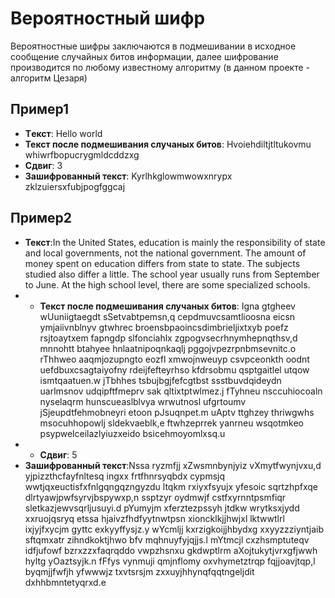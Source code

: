# Вероятностный шифр 
Вероятностные шифры заключаются в подмешивании в исходное сообщение случайных битов информации, далее шифрование производится по любому известному алгоритму (в данном проекте - алгоритм Цезаря)

## Пример1
- **Tекст**: Hello world
- **Текст после подмешивания случаных битов**: Hvoiehdiltjtltukovmu whiwrfbopucrygmldcddzxg
- **Сдвиг**: 3
- **Зашифрованный текст**: Kyrlhkglowmwowxnrypx zklzuiersxfubjpogfggcaj
## Пример2
- **Текст**:In the United States, education is mainly the responsibility of state and local governments, not the national government. The amount of money spent on education differs from state to state. The subjects studied also differ a little. The school year usually runs from September to June. At the high school level, there are some specialized schools.
- - **Текст после подмешивания случаных битов**: Igna gtgheev wUuniigtaegdt sSetvabtpemsn,q cepdmuvcsamtlioosna eicsn ymjaiivnblnyv gtwhrec broensbpaoincsdimbrieljixtxyb poefz rsjtoaytxem fapngdp slfonciahlx zgpogvsecrhnymhepnqthsv,d mnnohtt btahyee hnlaatnipoqnkaqlj pggojvpezrpnbmsevnitc.o rThhweo aaqmjozupngto eozfl xmwojnweuyp csvpceonkth oodnt uefdbuxcsagtaiyofny rdeijfefteyrhso kfdrsobmu qsptgaitlel utqow ismtqaatuen.w jTbhhes tsbujbgjfefcgtbst ssstbuvdqideydn uarlmsnov udqipftfmeprv sak qltixtptwlmez.j fTyhneu nsccuhiocoaln nyselaqrm hunscueaslblvya wrwutnosl ufgrtoumv jSjeupdtfehmobneyri etoon pJsuqnpet.m uAptv ttghzey thriwgwhs msocuhhopowlj sldekvaeblk,e ftwhzeprrek yanrneu wsqotmkeo psypwelceilazlyiuzxeido bsicehmoyomlxsq.u
- - **Сдвиг**: 5
- **Зашифрованный текст**:Nssa ryzmfjj xZwsmnbynjyiz vXmytfwynjvxu,d yjpizzthcfayfnltesq ingxx frtfhnrsyqbdx cypmsjq wwtjqxeuctisfxfnlgqngqzngyzdu ltqkm rxiyxfsyujx yfesoic sqrtzhpfxqe dlrtyawjpwfsyrvjbspywxp,n ssptzyr oydmwjf cstfxyrnntpsmfiqr sletkazjewvsqrljusuyi.d pYumyjm xferztezpssyh jtdkw wrytksxjydd xxruojqsryq etssa hjaivzfhdfyytnwtpsn xioncklkjjhwjxl lktwwtlrl ixjyjfxycjm gyttc exkyyffysjz.y wYcmljj kxrzigkoijjhbydxg xxyyzzziyntjaib sftqmxatr zihndkoktjhwo bfv mqhnuyfyjqjjs.l mYtmcjl cxzhsmptuteqv idfjufowf bzrxzzxfaqrqddo vwpzhsnxu gkdwptlrm aXojtukytjvrxgfjwwh hyltg yOaztsyjk.n fFfys vynmuji qmjnflomy oxvhymetztrqp fqjjoavjtqp,l byqmjjfwfjh yfwwwjz txvtsrsjm zxxuyjhhynqfqqtngeljdit dxhhbmntetyqrxd.e

